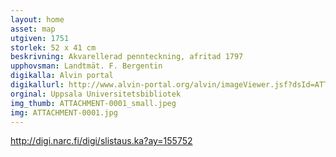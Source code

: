 ```yaml
---
layout: home
asset: map
utgiven: 1751
storlek: 52 x 41 cm
beskrivning: Akvarellerad pennteckning, afritad 1797
upphovsman: Landtmät. F. Bergentin
digikalla: Alvin portal
digikallurl: http://www.alvin-portal.org/alvin/imageViewer.jsf?dsId=ATTACHMENT-0001&pid=alvin-record%3A83063&dswid=-4667
orginal: Uppsala Universitetsbibliotek
img_thumb: ATTACHMENT-0001_small.jpeg
img: ATTACHMENT-0001.jpg
---
```



http://digi.narc.fi/digi/slistaus.ka?ay=155752